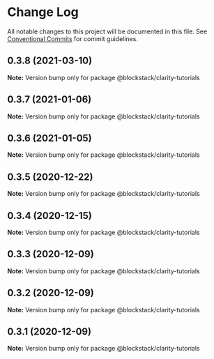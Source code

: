 # Change Log

All notable changes to this project will be documented in this file.
See [Conventional Commits](https://conventionalcommits.org) for commit guidelines.

## 0.3.8 (2021-03-10)

**Note:** Version bump only for package @blockstack/clarity-tutorials





## 0.3.7 (2021-01-06)

**Note:** Version bump only for package @blockstack/clarity-tutorials





## 0.3.6 (2021-01-05)

**Note:** Version bump only for package @blockstack/clarity-tutorials





## 0.3.5 (2020-12-22)

**Note:** Version bump only for package @blockstack/clarity-tutorials





## 0.3.4 (2020-12-15)

**Note:** Version bump only for package @blockstack/clarity-tutorials





## 0.3.3 (2020-12-09)

**Note:** Version bump only for package @blockstack/clarity-tutorials





## 0.3.2 (2020-12-09)

**Note:** Version bump only for package @blockstack/clarity-tutorials





## 0.3.1 (2020-12-09)

**Note:** Version bump only for package @blockstack/clarity-tutorials
